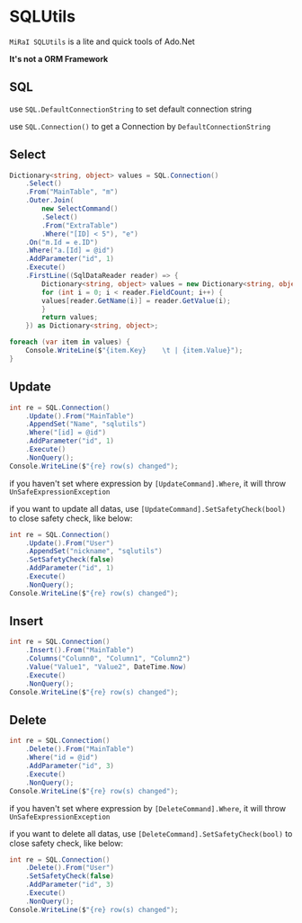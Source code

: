 # SQLUtils

`MiRaI SQLUtils` is a lite and quick tools of Ado.Net

**It's not a ORM Framework**

## SQL

use `SQL.DefaultConnectionString` to set default connection string

use `SQL.Connection()` to get a Connection by  `DefaultConnectionString`

## Select

``` c#
Dictionary<string, object> values = SQL.Connection()
    .Select()
    .From("MainTable", "m")
    .Outer.Join(
        new SelectCommand()
        .Select()
        .From("ExtraTable")
        .Where("[ID] < 5"), "e")
    .On("m.Id = e.ID")
    .Where("a.[Id] = @id")
    .AddParameter("id", 1)
    .Execute()
    .FirstLine((SqlDataReader reader) => {
        Dictionary<string, object> values = new Dictionary<string, object>();
        for (int i = 0; i < reader.FieldCount; i++) {
        values[reader.GetName(i)] = reader.GetValue(i);
        }
        return values;
    }) as Dictionary<string, object>;

foreach (var item in values) {
    Console.WriteLine($"{item.Key}    \t | {item.Value}");
}
```

## Update

``` c#
int re = SQL.Connection()
    .Update().From("MainTable")
    .AppendSet("Name", "sqlutils")
    .Where("[id] = @id")
    .AddParameter("id", 1)
    .Execute()
    .NonQuery();
Console.WriteLine($"{re} row(s) changed");
```

if you haven't set where expression by `[UpdateCommand].Where`,  it will throw `UnSafeExpressionException`

if you want to update all datas, use `[UpdateCommand].SetSafetyCheck(bool)` to close safety check, like below:

``` c#
int re = SQL.Connection()
    .Update().From("User")
    .AppendSet("nickname", "sqlutils")
    .SetSafetyCheck(false)
    .AddParameter("id", 1)
    .Execute()
    .NonQuery();
Console.WriteLine($"{re} row(s) changed");
```

## Insert

``` c#
int re = SQL.Connection()
    .Insert().From("MainTable")
    .Columns("Column0", "Column1", "Column2")
    .Value("Value1", "Value2", DateTime.Now)
    .Execute()
    .NonQuery();
Console.WriteLine($"{re} row(s) changed");
```

## Delete

``` c#
int re = SQL.Connection()
    .Delete().From("MainTable")
    .Where("id = @id")
    .AddParameter("id", 3)
    .Execute()
    .NonQuery();
Console.WriteLine($"{re} row(s) changed");
```

if you haven't set where expression by `[DeleteCommand].Where`,  it will throw `UnSafeExpressionException`

if you want to delete all datas, use `[DeleteCommand].SetSafetyCheck(bool)` to close safety check, like below:

``` c#
int re = SQL.Connection()
    .Delete().From("User")
    .SetSafetyCheck(false)
    .AddParameter("id", 3)
    .Execute()
    .NonQuery();
Console.WriteLine($"{re} row(s) changed");
```

